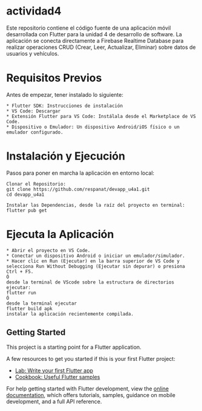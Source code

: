 # actividad4

Este repositorio contiene el código fuente de una aplicación móvil desarrollada con Flutter para la unidad 4 de desarrollo de software. La aplicación se conecta directamente a Firebase Realtime Database para realizar operaciones CRUD (Crear, Leer, Actualizar, Eliminar) sobre datos de usuarios y vehículos.

# Requisitos Previos
Antes de empezar, tener instalado lo siguiente:

    * Flutter SDK: Instrucciones de instalación
    * VS Code: Descargar
    * Extensión Flutter para VS Code: Instálala desde el Marketplace de VS Code.
    * Dispositivo o Emulador: Un dispositivo Android/iOS físico o un emulador configurado.

# Instalación y Ejecución
Pasos para poner en marcha la aplicación en entorno local:

    Clonar el Repositorio: 
    git clone https://github.com/respanat/devapp_u4a1.git
    cd devapp_u4a1

    Instalar las Dependencias, desde la raíz del proyecto en terminal:
    flutter pub get

# Ejecuta la Aplicación
    * Abrir el proyecto en VS Code.
    * Conectar un dispositivo Android o iniciar un emulador/simulador.
    * Hacer clic en Run (Ejecutar) en la barra superior de VS Code y selecciona Run Without Debugging (Ejecutar sin depurar) o presiona Ctrl + F5.
    Ó
    desde la terminal de VScode sobre la estructura de directorios ejecutar:
    flutter run
    Ó
    desde la terminal ejecutar
    flutter build apk
    instalar la aplicación recientemente compilada.
    

## Getting Started

This project is a starting point for a Flutter application.

A few resources to get you started if this is your first Flutter project:

- [Lab: Write your first Flutter app](https://docs.flutter.dev/get-started/codelab)
- [Cookbook: Useful Flutter samples](https://docs.flutter.dev/cookbook)

For help getting started with Flutter development, view the
[online documentation](https://docs.flutter.dev/), which offers tutorials,
samples, guidance on mobile development, and a full API reference.
